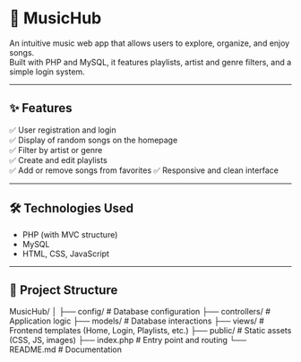# 🎵 MusicHub

An intuitive music web app that allows users to explore, organize, and enjoy songs.  
Built with PHP and MySQL, it features playlists, artist and genre filters, and a simple login system.

---

## ✨ Features

✅ User registration and login  
✅ Display of random songs on the homepage  
✅ Filter by artist or genre  
✅ Create and edit playlists  
✅ Add or remove songs from favorites 
✅ Responsive and clean interface  

---

## 🛠️ Technologies Used

- PHP (with MVC structure)
- MySQL 
- HTML, CSS, JavaScript

---

## 🧱 Project Structure

MusicHub/
│
├── config/ # Database configuration
├── controllers/ # Application logic
├── models/ # Database interactions
├── views/ # Frontend templates (Home, Login, Playlists, etc.)
├── public/ # Static assets (CSS, JS, images)
├── index.php # Entry point and routing
└── README.md # Documentation
